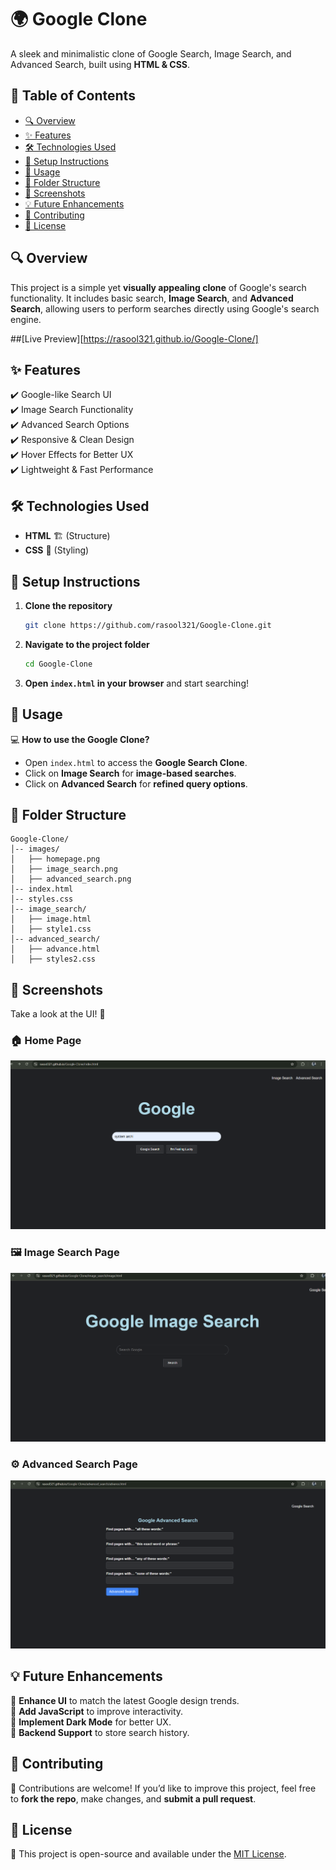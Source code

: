 # 🌍 Google Clone

A sleek and minimalistic clone of Google Search, Image Search, and Advanced Search, built using **HTML & CSS**.

## 📌 Table of Contents
- [🔍 Overview](#-overview)
- [✨ Features](#-features)
- [🛠 Technologies Used](#-technologies-used)
- [🚀 Setup Instructions](#-setup-instructions)
- [📖 Usage](#-usage)
- [📁 Folder Structure](#-folder-structure)
- [📸 Screenshots](#-screenshots)
- [💡 Future Enhancements](#-future-enhancements)
- [🤝 Contributing](#-contributing)
- [📜 License](#-license)

## 🔍 Overview
This project is a simple yet **visually appealing clone** of Google's search functionality. It includes basic search, **Image Search**, and **Advanced Search**, allowing users to perform searches directly using Google's search engine.

##[Live Preview][https://rasool321.github.io/Google-Clone/]

## ✨ Features
✔️ Google-like Search UI  
✔️ Image Search Functionality  
✔️ Advanced Search Options  
✔️ Responsive & Clean Design  
✔️ Hover Effects for Better UX  
✔️ Lightweight & Fast Performance  

## 🛠 Technologies Used
- **HTML** 🏗️ (Structure)
- **CSS** 🎨 (Styling)

## 🚀 Setup Instructions
1. **Clone the repository**
   ```sh
   git clone https://github.com/rasool321/Google-Clone.git
   ```
2. **Navigate to the project folder**
   ```sh
   cd Google-Clone
   ```
3. **Open `index.html` in your browser** and start searching!

## 📖 Usage
💻 **How to use the Google Clone?**
- Open `index.html` to access the **Google Search Clone**.
- Click on **Image Search** for **image-based searches**.
- Click on **Advanced Search** for **refined query options**.

## 📁 Folder Structure
```
Google-Clone/
│-- images/
│   ├── homepage.png
│   ├── image_search.png
│   ├── advanced_search.png
│-- index.html
│-- styles.css
│-- image_search/
│   ├── image.html
│   ├── style1.css
│-- advanced_search/
│   ├── advance.html
│   ├── styles2.css
```

## 📸 Screenshots
Take a look at the UI! 👀

### 🏠 Home Page
![Home Page](images/index.png)

### 🖼️ Image Search Page
![Image Search](images/image_search.png)

### ⚙️ Advanced Search Page
![Advanced Search](images/advanced_search.png)

## 💡 Future Enhancements
🔹 **Enhance UI** to match the latest Google design trends.  
🔹 **Add JavaScript** to improve interactivity.  
🔹 **Implement Dark Mode** for better UX.  
🔹 **Backend Support** to store search history.  

## 🤝 Contributing
🚀 Contributions are welcome! If you’d like to improve this project, feel free to **fork the repo**, make changes, and **submit a pull request**.  

## 📜 License
📄 This project is open-source and available under the [MIT License](LICENSE).
